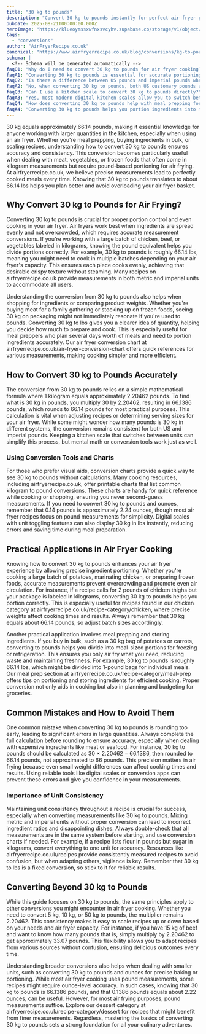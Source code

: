 ```yaml
---
title: "30 kg to pounds"
description: "Convert 30 kg to pounds instantly for perfect air fryer portions. Get accurate measurements and cooking tips for better results every time."
pubDate: 2025-08-21T00:00:00.000Z
heroImage: "https://klueoymssxwfnxsvcyhv.supabase.co/storage/v1/object/public/Shmucket/30-kg-to-pounds.webp"
tags:
  - "conversions"
author: "AirFryerRecipe.co.uk"
canonical: "https://www.airfryerrecipe.co.uk/blog/conversions/kg-to-pounds/30-kg-to-pounds"
schema: |
  <!-- Schema will be generated automatically -->
faqQ1: "Why do I need to convert 30 kg to pounds for air fryer cooking?"
faqA1: "Converting 30 kg to pounds is essential for accurate portioning and even cooking in your air fryer. Air fryers require ingredients to be spread evenly in the basket to ensure proper air circulation and crisping. Knowing that 30 kg equals approximately 66.14 pounds helps you divide large quantities into appropriate batch sizes, preventing overcrowding and ensuring each piece cooks perfectly. This is especially important for meats, vegetables, and frozen foods where precise weights affect cooking times and results."
faqQ2: "Is there a difference between US pounds and imperial pounds when converting 30 kg?"
faqA2: "No, when converting 30 kg to pounds, both US customary pounds and imperial pounds are equivalent, meaning 30 kg always equals approximately 66.14 pounds regardless of the system. The pound unit is standardized in cooking measurements, so you don't need to worry about variations. This consistency makes it easy to use conversion tools, charts, or scales without confusion, ensuring accurate results for your air fryer recipes every time."
faqQ3: "Can I use a kitchen scale to convert 30 kg to pounds directly?"
faqA3: "Yes, most modern digital kitchen scales allow you to switch between kilograms and pounds with the press of a button. If you input 30 kg, the scale will display the equivalent in pounds instantly, eliminating the need for manual calculations. This feature is incredibly helpful for air fryer users who frequently work with large quantities or recipes from different regions. It ensures precision and saves time, making meal preparation smoother and more efficient."
faqQ4: "How does converting 30 kg to pounds help with meal prepping for air frying?"
faqA4: "Converting 30 kg to pounds helps you portion ingredients into meal-sized batches suitable for air frying. For example, if you buy a 30 kg bag of potatoes, knowing it's roughly 66.14 pounds allows you to divide it into 2-pound portions for multiple air fryer meals. This prevents overloading the basket and ensures even cooking each time. Proper portioning also aids in storage and reduces waste, as you only prepare what you need. It's a practical approach for efficient and organized cooking."
---
```

<p>30 kg equals approximately 66.14 pounds, making it essential knowledge for anyone working with larger quantities in the kitchen, especially when using an air fryer. Whether you're meal prepping, buying ingredients in bulk, or scaling recipes, understanding how to convert 30 kg to pounds ensures accuracy and consistency. This conversion becomes particularly useful when dealing with meat, vegetables, or frozen foods that often come in kilogram measurements but require pound-based portioning for air frying. At airfryerrecipe.co.uk, we believe precise measurements lead to perfectly cooked meals every time. Knowing that 30 kg to pounds translates to about 66.14 lbs helps you plan better and avoid overloading your air fryer basket.</p>

<h2>Why Convert 30 kg to Pounds for Air Frying?</h2>
<p>Converting 30 kg to pounds is crucial for proper portion control and even cooking in your air fryer. Air fryers work best when ingredients are spread evenly and not overcrowded, which requires accurate measurement conversions. If you're working with a large batch of chicken, beef, or vegetables labeled in kilograms, knowing the pound equivalent helps you divide portions correctly. For example, 30 kg to pounds is roughly 66.14 lbs, meaning you might need to cook in multiple batches depending on your air fryer's capacity. This ensures each piece cooks evenly, achieving that desirable crispy texture without steaming. Many recipes on airfryerrecipe.co.uk provide measurements in both metric and imperial units to accommodate all users.</p>

<p>Understanding the conversion from 30 kg to pounds also helps when shopping for ingredients or comparing product weights. Whether you're buying meat for a family gathering or stocking up on frozen foods, seeing 30 kg on packaging might not immediately resonate if you're used to pounds. Converting 30 kg to lbs gives you a clearer idea of quantity, helping you decide how much to prepare and cook. This is especially useful for meal preppers who plan several days worth of meals and need to portion ingredients accurately. Our air fryer conversion chart at airfryerrecipe.co.uk/air-fryer-conversion-chart offers quick references for various measurements, making cooking simpler and more efficient.</p>

<h2>How to Convert 30 kg to Pounds Accurately</h2>
<p>The conversion from 30 kg to pounds relies on a simple mathematical formula where 1 kilogram equals approximately 2.20462 pounds. To find what is 30 kg in pounds, you multiply 30 by 2.20462, resulting in 66.1386 pounds, which rounds to 66.14 pounds for most practical purposes. This calculation is vital when adjusting recipes or determining serving sizes for your air fryer. While some might wonder how many pounds is 30 kg in different systems, the conversion remains consistent for both US and imperial pounds. Keeping a kitchen scale that switches between units can simplify this process, but mental math or conversion tools work just as well.</p>

<h3>Using Conversion Tools and Charts</h3>
<p>For those who prefer visual aids, conversion charts provide a quick way to see 30 kg to pounds without calculations. Many cooking resources, including airfryerrecipe.co.uk, offer printable charts that list common kilogram to pound conversions. These charts are handy for quick reference while cooking or shopping, ensuring you never second-guess measurements. If you need to convert 30 kg to pounds and ounces, remember that 0.14 pounds is approximately 2.24 ounces, though most air fryer recipes focus on pound measurements for simplicity. Digital scales with unit toggling features can also display 30 kg in lbs instantly, reducing errors and saving time during meal preparation.</p>

<h2>Practical Applications in Air Fryer Cooking</h2>
<p>Knowing how to convert 30 kg to pounds enhances your air fryer experience by allowing precise ingredient portioning. Whether you're cooking a large batch of potatoes, marinating chicken, or preparing frozen foods, accurate measurements prevent overcrowding and promote even air circulation. For instance, if a recipe calls for 2 pounds of chicken thighs but your package is labeled in kilograms, converting 30 kg to pounds helps you portion correctly. This is especially useful for recipes found in our chicken category at airfryerrecipe.co.uk/recipe-category/chicken, where precise weights affect cooking times and results. Always remember that 30 kg equals about 66.14 pounds, so adjust batch sizes accordingly.</p>

<p>Another practical application involves meal prepping and storing ingredients. If you buy in bulk, such as a 30 kg bag of potatoes or carrots, converting to pounds helps you divide into meal-sized portions for freezing or refrigeration. This ensures you only air fry what you need, reducing waste and maintaining freshness. For example, 30 kg to pounds is roughly 66.14 lbs, which might be divided into 1-pound bags for individual meals. Our meal prep section at airfryerrecipe.co.uk/recipe-category/meal-prep offers tips on portioning and storing ingredients for efficient cooking. Proper conversion not only aids in cooking but also in planning and budgeting for groceries.</p>

<h2>Common Mistakes and How to Avoid Them</h2>
<p>One common mistake when converting 30 kg to pounds is rounding too early, leading to significant errors in large quantities. Always complete the full calculation before rounding to ensure accuracy, especially when dealing with expensive ingredients like meat or seafood. For instance, 30 kg to pounds should be calculated as 30 × 2.20462 = 66.1386, then rounded to 66.14 pounds, not approximated to 66 pounds. This precision matters in air frying because even small weight differences can affect cooking times and results. Using reliable tools like digital scales or conversion apps can prevent these errors and give you confidence in your measurements.</p>

<h3>Importance of Unit Consistency</h3>
<p>Maintaining unit consistency throughout a recipe is crucial for success, especially when converting measurements like 30 kg to pounds. Mixing metric and imperial units without proper conversion can lead to incorrect ingredient ratios and disappointing dishes. Always double-check that all measurements are in the same system before starting, and use conversion charts if needed. For example, if a recipe lists flour in pounds but sugar in kilograms, convert everything to one unit for accuracy. Resources like airfryerrecipe.co.uk/recipes provide consistently measured recipes to avoid confusion, but when adapting others, vigilance is key. Remember that 30 kg to lbs is a fixed conversion, so stick to it for reliable results.</p>

<h2>Converting Beyond 30 kg to Pounds</h2>
<p>While this guide focuses on 30 kg to pounds, the same principles apply to other conversions you might encounter in air fryer cooking. Whether you need to convert 5 kg, 10 kg, or 50 kg to pounds, the multiplier remains 2.20462. This consistency makes it easy to scale recipes up or down based on your needs and air fryer capacity. For instance, if you have 15 kg of beef and want to know how many pounds that is, simply multiply by 2.20462 to get approximately 33.07 pounds. This flexibility allows you to adapt recipes from various sources without confusion, ensuring delicious outcomes every time.</p>

<p>Understanding broader conversions also helps when dealing with smaller units, such as converting 30 kg to pounds and ounces for precise baking or portioning. While most air fryer cooking uses pound measurements, some recipes might require ounce-level accuracy. In such cases, knowing that 30 kg to pounds is 66.1386 pounds, and that 0.1386 pounds equals about 2.22 ounces, can be useful. However, for most air frying purposes, pound measurements suffice. Explore our dessert category at airfryerrecipe.co.uk/recipe-category/dessert for recipes that might benefit from finer measurements. Regardless, mastering the basics of converting 30 kg to pounds sets a strong foundation for all your culinary adventures.</p>
